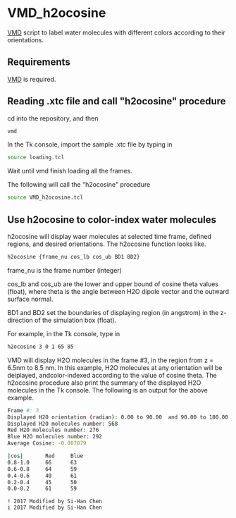 # VMD_h2ocosine

[VMD](http://www.ks.uiuc.edu/Research/vmd/) script to label water molecules with different colors according to their orientations. 

## Requirements

[VMD](http://www.ks.uiuc.edu/Research/vmd/) is required.

## Reading .xtc file and call "h2ocosine" procedure

cd into the repository, and then

```bash
vmd
```

In the Tk console, import the sample .xtc file by typing in

```bash
source loading.tcl
```

Wait until vmd finish loading all the frames.

The following will call the "h2ocosine" procedure

```bash
source VMD_h2ocosine.tcl
```

## Use h2ocosine to color-index water molecules

h2ocosine will display waer molecules at selected time frame, defined regions, and desired orientations. The h2ocosine function looks like.

```bash
h2ocosine {frame_nu cos_lb cos_ub BD1 BD2}
```
frame_nu is the frame number (integer)

cos_lb and cos_ub are the lower and upper bound of cosine theta values (float), where theta is the angle between H2O dipole vector and the outward surface normal.

BD1 and BD2 set the boundaries of displaying region (in angstrom) in the z-direction of the simulation box (float).

For example, in the Tk console, type in

```bash
h2ocosine 3 0 1 65 85
```

VMD will display H2O molecules in the frame #3, in the region from z = 6.5nm to 8.5 nm. In this example, H2O molecules at any orientation will be deiplayed, andcolor-indexed according to the value of cosine theta. The h2ocosine procedure also print the summary of the displayed H2O molecules in the Tk console. The following is an output for the above example.

```bash
Frame #: 3
Displayed H2O orientation (radian): 0.00 to 90.00  and 90.00 to 180.00 
Displayed H2O molecules number: 568
Red H2O molecules number: 276
Blue H2O molecules number: 292
Average Cosine: -0.007079

|cos|		Red		Blue
0.8-1.0		66		63
0.6-0.8		64		59
0.4-0.6		40		61
0.2-0.4		45		50
0.0-0.2		61		59
```
```
! 2017 Modified by Si-Han Chen
i 2017 Modified by Si-Han Chen
